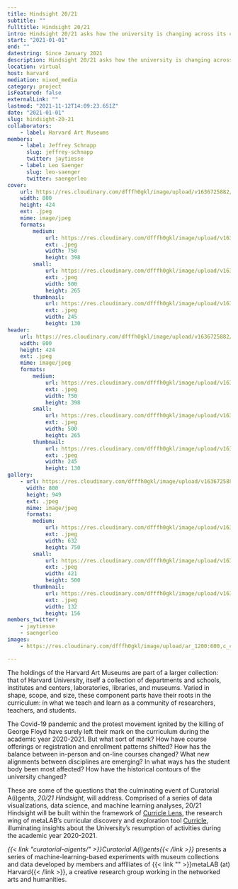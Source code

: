 ```yaml
---
title: Hindsight 20/21
subtitle: ""
fulltitle: Hindsight 20/21
intro: Hindsight 20/21 asks how the university is changing across its collections, communities, and curricula.
start: "2021-01-01"
end: ""
datestring: Since January 2021
description: Hindsight 20/21 asks how the university is changing across its collections, communities, and curricula.
location: virtual
host: harvard
mediation: mixed_media
category: project
isFeatured: false
externalLink: ""
lastmod: "2021-11-12T14:09:23.651Z"
date: "2021-01-01"
slug: hindsight-20-21
collaborators:
    - label: Harvard Art Museums
members:
    - label: Jeffrey Schnapp
      slug: jeffrey-schnapp
      twitter: jaytiesse
    - label: Leo Saenger
      slug: leo-saenger
      twitter: saengerleo
cover:
    url: https://res.cloudinary.com/dfffh0gkl/image/upload/v1636725882/hindsight2_6ce649dae1.jpg
    width: 800
    height: 424
    ext: .jpeg
    mime: image/jpeg
    formats:
        medium:
            url: https://res.cloudinary.com/dfffh0gkl/image/upload/v1636725883/medium_hindsight2_6ce649dae1.jpg
            ext: .jpeg
            width: 750
            height: 398
        small:
            url: https://res.cloudinary.com/dfffh0gkl/image/upload/v1636725883/small_hindsight2_6ce649dae1.jpg
            ext: .jpeg
            width: 500
            height: 265
        thumbnail:
            url: https://res.cloudinary.com/dfffh0gkl/image/upload/v1636725882/thumbnail_hindsight2_6ce649dae1.jpg
            ext: .jpeg
            width: 245
            height: 130
header:
    url: https://res.cloudinary.com/dfffh0gkl/image/upload/v1636725882/hindsight2_6ce649dae1.jpg
    width: 800
    height: 424
    ext: .jpeg
    mime: image/jpeg
    formats:
        medium:
            url: https://res.cloudinary.com/dfffh0gkl/image/upload/v1636725883/medium_hindsight2_6ce649dae1.jpg
            ext: .jpeg
            width: 750
            height: 398
        small:
            url: https://res.cloudinary.com/dfffh0gkl/image/upload/v1636725883/small_hindsight2_6ce649dae1.jpg
            ext: .jpeg
            width: 500
            height: 265
        thumbnail:
            url: https://res.cloudinary.com/dfffh0gkl/image/upload/v1636725882/thumbnail_hindsight2_6ce649dae1.jpg
            ext: .jpeg
            width: 245
            height: 130
gallery:
    - url: https://res.cloudinary.com/dfffh0gkl/image/upload/v1636725882/hindsight1_5fb981617c.jpg
      width: 800
      height: 949
      ext: .jpeg
      mime: image/jpeg
      formats:
        medium:
            url: https://res.cloudinary.com/dfffh0gkl/image/upload/v1636725883/medium_hindsight1_5fb981617c.jpg
            ext: .jpeg
            width: 632
            height: 750
        small:
            url: https://res.cloudinary.com/dfffh0gkl/image/upload/v1636725883/small_hindsight1_5fb981617c.jpg
            ext: .jpeg
            width: 421
            height: 500
        thumbnail:
            url: https://res.cloudinary.com/dfffh0gkl/image/upload/v1636725882/thumbnail_hindsight1_5fb981617c.jpg
            ext: .jpeg
            width: 132
            height: 156
members_twitter:
    - jaytiesse
    - saengerleo
images:
    - https://res.cloudinary.com/dfffh0gkl/image/upload/ar_1200:600,c_crop/c_limit,h_1200,w_600/v1636725882/hindsight2_6ce649dae1.jpg

---
```

The holdings of the Harvard Art Museums are part of a larger collection: that of Harvard University, itself a collection of departments and schools, institutes and centers, laboratories, libraries, and museums. Varied in shape, scope, and size, these component parts have their roots in the curriculum: in what we teach and learn as a community of researchers, teachers, and students. 

The Covid-19 pandemic and the protest movement ignited by the killing of George Floyd have surely left their mark on the curriculum during the academic year 2020-2021. But what sort of mark? How have course offerings or registration and enrollment patterns shifted? How has the balance between in-person and on-line courses changed? What new alignments between disciplines are emerging? In what ways has the student body been most affected? How have the historical contours of the university changed? 

These are some of the questions that the culminating event of Curatorial A(i)gents, *20/21 Hindsight*, will address. Comprised of a series of data visualizations, data science, and machine learning analyses, 20/21 Hindsight will be built within the framework of [Curricle Lens](https://curricle.net/), the research wing of metaLAB’s curricular discovery and exploration tool [Curricle](https://curricle.berkman.harvard.edu/#/home), illuminating insights about the University’s resumption of activities during the academic year 2020-2021.  

*{{< link "curatorial-aigents/" >}}Curatorial A(i)gents{{< /link >}}* presents a series of machine-learning-based experiments with museum collections and data developed by members and affiliates of {{< link "" >}}metaLAB (at) Harvard{{< /link >}}, a creative research group working in the networked arts and humanities.